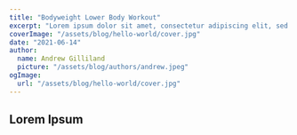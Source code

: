 ```yaml
---
title: "Bodyweight Lower Body Workout"
excerpt: "Lorem ipsum dolor sit amet, consectetur adipiscing elit, sed do eiusmod tempor incididunt ut labore et dolore magna aliqua. Praesent elementum facilisis leo vel."
coverImage: "/assets/blog/hello-world/cover.jpg"
date: "2021-06-14"
author:
  name: Andrew Gilliland
  picture: "/assets/blog/authors/andrew.jpeg"
ogImage:
  url: "/assets/blog/hello-world/cover.jpg"
---
```


## Lorem Ipsum
